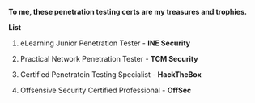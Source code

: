 **To me, these penetration testing certs are my treasures and trophies.**

**List**

1. eLearning Junior Penetration Tester - **INE Security**
   
2. Practical Network Penetration Tester - **TCM Security**
   
3. Certified Penetratoin Testing Specialist - **HackTheBox**
   
4. Offsensive Security Certified Professional - **OffSec** 
